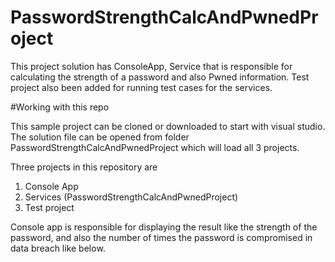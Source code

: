 # PasswordStrengthCalcAndPwnedProject
This project solution has ConsoleApp, Service that is responsible for calculating the strength of a password and also Pwned information. Test project also been added for running test cases for the services.

#Working with this repo

This sample project can be cloned or downloaded to start with visual studio. The solution file can be opened from folder PasswordStrengthCalcAndPwnedProject which will load all 3 projects.

Three projects in this repository are 
1. Console App
2. Services (PasswordStrengthCalcAndPwnedProject)
3. Test project

Console app is responsible for displaying the result like the strength of the password, and also the number of times the password is compromised in data breach like below.


